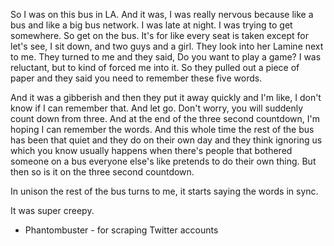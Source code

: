 So I was on this bus in LA. And it was, I was really nervous because like a bus and like a big bus network. I was late at night. I was trying to get somewhere. So get on the bus. It's for like every seat is taken except for let's see, I sit down, and two guys and a girl. They look into her Lamine next to me. They turned to me and they said, Do you want to play a game? I was reluctant, but to kind of forced me into it. So they pulled out a piece of paper and they said you need to remember these five words.

And it was a gibberish and then they put it away quickly and I'm like, I don't know if I can remember that. And let go. Don't worry, you will suddenly count down from three. And at the end of the three second countdown, I'm hoping I can remember the words. And this whole time the rest of the bus has been that quiet and they do on their own day and they think ignoring us which you know usually happens when there's people that bothered someone on a bus everyone else's like pretends to do their own thing. But then so is it on the three second countdown.

In unison the rest of the bus turns to me, it starts saying the words in sync.

It was super creepy.


- Phantombuster - for scraping Twitter accounts